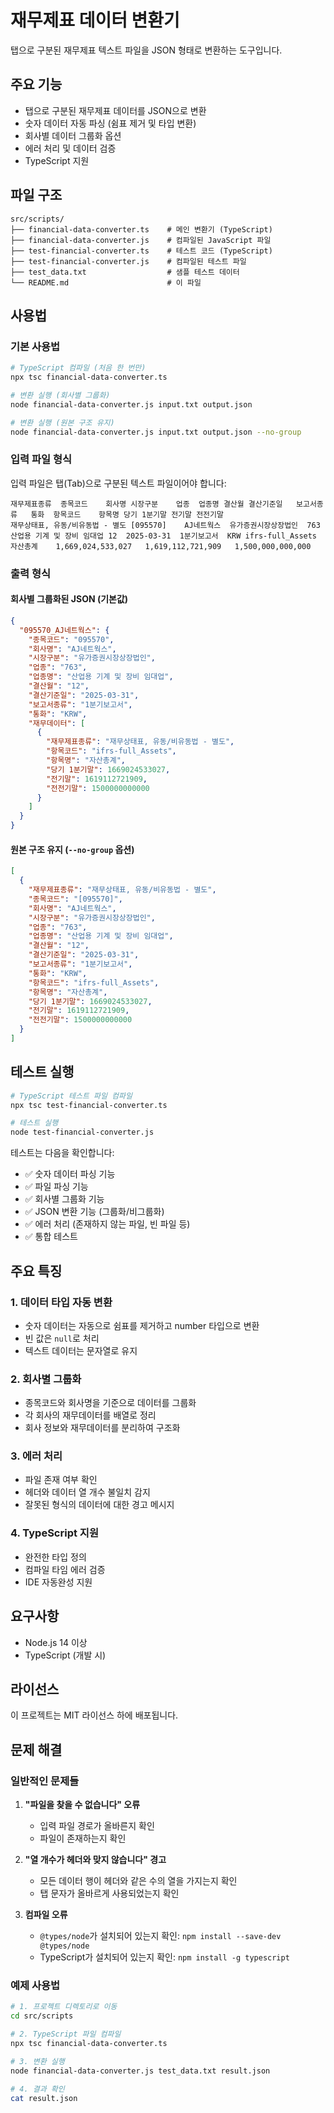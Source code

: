# 재무제표 데이터 변환기

탭으로 구분된 재무제표 텍스트 파일을 JSON 형태로 변환하는 도구입니다.

## 주요 기능

- 탭으로 구분된 재무제표 데이터를 JSON으로 변환
- 숫자 데이터 자동 파싱 (쉼표 제거 및 타입 변환)
- 회사별 데이터 그룹화 옵션
- 에러 처리 및 데이터 검증
- TypeScript 지원

## 파일 구조

```
src/scripts/
├── financial-data-converter.ts    # 메인 변환기 (TypeScript)
├── financial-data-converter.js    # 컴파일된 JavaScript 파일
├── test-financial-converter.ts    # 테스트 코드 (TypeScript)
├── test-financial-converter.js    # 컴파일된 테스트 파일
├── test_data.txt                  # 샘플 테스트 데이터
└── README.md                      # 이 파일
```

## 사용법

### 기본 사용법

```bash
# TypeScript 컴파일 (처음 한 번만)
npx tsc financial-data-converter.ts

# 변환 실행 (회사별 그룹화)
node financial-data-converter.js input.txt output.json

# 변환 실행 (원본 구조 유지)
node financial-data-converter.js input.txt output.json --no-group
```

### 입력 파일 형식

입력 파일은 탭(Tab)으로 구분된 텍스트 파일이어야 합니다:

```
재무제표종류	종목코드	회사명	시장구분	업종	업종명	결산월	결산기준일	보고서종류	통화	항목코드	항목명	당기 1분기말	전기말	전전기말
재무상태표, 유동/비유동법 - 별도	[095570]	AJ네트웍스	유가증권시장상장법인	763	산업용 기계 및 장비 임대업	12	2025-03-31	1분기보고서	KRW	ifrs-full_Assets	자산총계	1,669,024,533,027	1,619,112,721,909	1,500,000,000,000
```

### 출력 형식

#### 회사별 그룹화된 JSON (기본값)

```json
{
  "095570_AJ네트웍스": {
    "종목코드": "095570",
    "회사명": "AJ네트웍스",
    "시장구분": "유가증권시장상장법인",
    "업종": "763",
    "업종명": "산업용 기계 및 장비 임대업",
    "결산월": "12",
    "결산기준일": "2025-03-31",
    "보고서종류": "1분기보고서",
    "통화": "KRW",
    "재무데이터": [
      {
        "재무제표종류": "재무상태표, 유동/비유동법 - 별도",
        "항목코드": "ifrs-full_Assets",
        "항목명": "자산총계",
        "당기 1분기말": 1669024533027,
        "전기말": 1619112721909,
        "전전기말": 1500000000000
      }
    ]
  }
}
```

#### 원본 구조 유지 (`--no-group` 옵션)

```json
[
  {
    "재무제표종류": "재무상태표, 유동/비유동법 - 별도",
    "종목코드": "[095570]",
    "회사명": "AJ네트웍스",
    "시장구분": "유가증권시장상장법인",
    "업종": "763",
    "업종명": "산업용 기계 및 장비 임대업",
    "결산월": "12",
    "결산기준일": "2025-03-31",
    "보고서종류": "1분기보고서",
    "통화": "KRW",
    "항목코드": "ifrs-full_Assets",
    "항목명": "자산총계",
    "당기 1분기말": 1669024533027,
    "전기말": 1619112721909,
    "전전기말": 1500000000000
  }
]
```

## 테스트 실행

```bash
# TypeScript 테스트 파일 컴파일
npx tsc test-financial-converter.ts

# 테스트 실행
node test-financial-converter.js
```

테스트는 다음을 확인합니다:

- ✅ 숫자 데이터 파싱 기능
- ✅ 파일 파싱 기능
- ✅ 회사별 그룹화 기능
- ✅ JSON 변환 기능 (그룹화/비그룹화)
- ✅ 에러 처리 (존재하지 않는 파일, 빈 파일 등)
- ✅ 통합 테스트

## 주요 특징

### 1. 데이터 타입 자동 변환

- 숫자 데이터는 자동으로 쉼표를 제거하고 number 타입으로 변환
- 빈 값은 `null`로 처리
- 텍스트 데이터는 문자열로 유지

### 2. 회사별 그룹화

- 종목코드와 회사명을 기준으로 데이터를 그룹화
- 각 회사의 재무데이터를 배열로 정리
- 회사 정보와 재무데이터를 분리하여 구조화

### 3. 에러 처리

- 파일 존재 여부 확인
- 헤더와 데이터 열 개수 불일치 감지
- 잘못된 형식의 데이터에 대한 경고 메시지

### 4. TypeScript 지원

- 완전한 타입 정의
- 컴파일 타임 에러 검증
- IDE 자동완성 지원

## 요구사항

- Node.js 14 이상
- TypeScript (개발 시)

## 라이선스

이 프로젝트는 MIT 라이선스 하에 배포됩니다.

## 문제 해결

### 일반적인 문제들

1. **"파일을 찾을 수 없습니다" 오류**

   - 입력 파일 경로가 올바른지 확인
   - 파일이 존재하는지 확인

2. **"열 개수가 헤더와 맞지 않습니다" 경고**

   - 모든 데이터 행이 헤더와 같은 수의 열을 가지는지 확인
   - 탭 문자가 올바르게 사용되었는지 확인

3. **컴파일 오류**
   - `@types/node`가 설치되어 있는지 확인: `npm install --save-dev @types/node`
   - TypeScript가 설치되어 있는지 확인: `npm install -g typescript`

### 예제 사용법

```bash
# 1. 프로젝트 디렉토리로 이동
cd src/scripts

# 2. TypeScript 파일 컴파일
npx tsc financial-data-converter.ts

# 3. 변환 실행
node financial-data-converter.js test_data.txt result.json

# 4. 결과 확인
cat result.json
```
